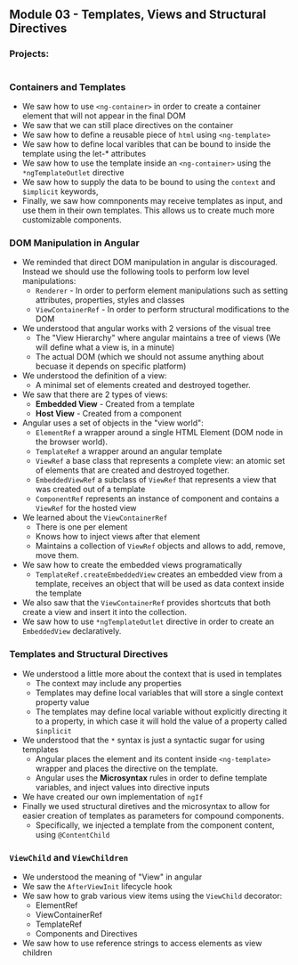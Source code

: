 ## Module 03 -  Templates, Views and Structural Directives

### Projects:
|     |     |
| --- | --- |


### Containers and Templates
* We saw how to use `<ng-container>` in order to create a container element that will not appear in the final DOM
* We saw that we can still place directives on the container
* We saw how to define a reusable piece of `html` using `<ng-template>`
* We saw how to define local varibles that can be bound to inside the template using the let-* attributes
* We saw how to use the template inside an `<ng-container>` using the `*ngTemplateOutlet` directive
* We saw how to supply the data to be bound to using the `context` and `$implicit` keywords,
* Finally, we saw how comnponents may receive templates as input, and use them in their own templates. This allows us to create much more customizable components.

### DOM Manipulation in Angular
* We reminded that direct DOM manipulation in angular is discouraged. Instead we should use the following tools to perform low level manipulations:
    - `Renderer` - In order to perform element manipulations such as setting attributes, properties, styles and classes
    - `ViewContainerRef` - In order to perform structural modifications to the DOM
* We understood that angular works with 2 versions of the visual tree
    - The "View Hierarchy" where angular maintains a tree of views (We will define what a view is, in a minute)
    - The actual DOM (which we should not assume anything about becuase it depends on specific platform)
* We understood the definition of a view: 
    - A minimal set of elements created and destroyed together. 
* We saw that there are 2 types of views:
    - **Embedded View** - Created from a template
    - **Host View** - Created from a component
* Angular uses a set of objects in the "view world":
    - `ElementRef` a wrapper around a single HTML Element (DOM node in the browser world).
    - `TemplateRef` a wrapper around an angular template
    - `ViewRef` a base class that represents a complete view: an atomic set of elements that are created and destroyed together.
    - `EmbeddedViewRef` a subclass of `ViewRef` that represents a view that was created out of a template
    - `ComponentRef` represents an instance of component and contains a `ViewRef` for the hosted view
* We learned about the `ViewContainerRef`
    - There is one per element
    - Knows how to inject views after that element
    - Maintains a collection of `ViewRef` objects and allows to add, remove, move them.
* We saw how to create the embedded views programatically
    - `TemplateRef.createEmbeddedView` creates an embedded view from a template, receives an object that will be used as data context inside the template
* We also saw that the `ViewContainerRef` provides shortcuts that both create a view and insert it into the collection.
* We saw how to use `*ngTemplateOutlet` directive in order to create an `EmbeddedView` declaratively.

### Templates and Structural Directives
* We understood a little more about the context that is used in templates
    - The context may include any properties
    - Templates may define local variables that will store a single context property value
    - The templates may define local variable without explicitly directing it to a property, in which case it will hold the value of a property called `$inplicit`
* We understood that the `*` syntax is just a syntactic sugar for using templates
    - Angular places the element and its content inside `<ng-template>` wrapper and places the directive on the template.
    - Angular uses the **Microsyntax** rules in order to define template variables, and inject values into directive inputs
* We have created our own implementation of `ngIf`
* Finally we used structural diretives and the microsyntax to allow for easier creation of templates as parameters for compound components.
    - Specifically, we injected a template from the component content, using `@ContentChild`

### `ViewChild` and `ViewChildren`
* We understood the meaning of "View" in angular
* We saw the `AfterViewInit` lifecycle hook
* We saw how to grab various view items using the `ViewChild` decorator:
    * ElementRef
    * ViewContainerRef
    * TemplateRef
    * Components and Directives
* We saw how to use reference strings to access elements as view children
